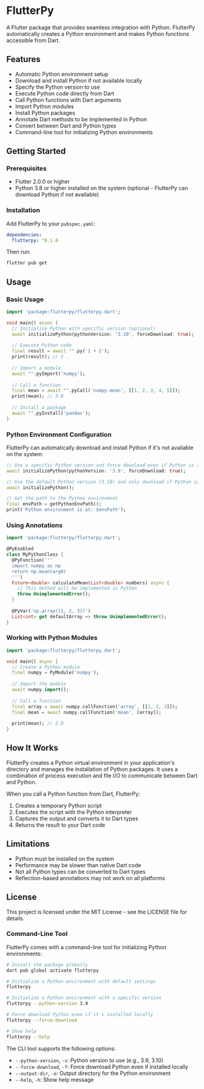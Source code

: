# FlutterPy

A Flutter package that provides seamless integration with Python. FlutterPy automatically creates a Python environment and makes Python functions accessible from Dart.

## Features

- Automatic Python environment setup
- Download and install Python if not available locally
- Specify the Python version to use
- Execute Python code directly from Dart
- Call Python functions with Dart arguments
- Import Python modules
- Install Python packages
- Annotate Dart methods to be implemented in Python
- Convert between Dart and Python types
- Command-line tool for initializing Python environments

## Getting Started

### Prerequisites

- Flutter 2.0.0 or higher
- Python 3.8 or higher installed on the system (optional - FlutterPy can download Python if not available)

### Installation

Add FlutterPy to your `pubspec.yaml`:

```yaml
dependencies:
  flutterpy: ^0.1.0
```

Then run:

```bash
flutter pub get
```

## Usage

### Basic Usage

```dart
import 'package:flutterpy/flutterpy.dart';

void main() async {
  // Initialize Python with specific version (optional)
  await initializePython(pythonVersion: '3.10', forceDownload: true);
  
  // Execute Python code
  final result = await "".py('1 + 1');
  print(result); // 2
  
  // Import a module
  await "".pyImport('numpy');
  
  // Call a function
  final mean = await "".pyCall('numpy.mean', [[1, 2, 3, 4, 5]]);
  print(mean); // 3.0
  
  // Install a package
  await "".pyInstall('pandas');
}
```

### Python Environment Configuration

FlutterPy can automatically download and install Python if it's not available on the system:

```dart
// Use a specific Python version and force download even if Python is installed
await initializePython(pythonVersion: '3.9', forceDownload: true);

// Use the default Python version (3.10) and only download if Python is not installed
await initializePython();

// Get the path to the Python environment
final envPath = getPythonEnvPath();
print('Python environment is at: $envPath');
```

### Using Annotations

```dart
import 'package:flutterpy/flutterpy.dart';

@PyEnabled
class MyPythonClass {
  @PyFunction('''
  import numpy as np
  return np.mean(arg0)
  ''')
  Future<double> calculateMean(List<double> numbers) async {
    // This method will be implemented in Python
    throw UnimplementedError();
  }
  
  @PyVar('np.array([1, 2, 3])')
  List<int> get defaultArray => throw UnimplementedError();
}
```

### Working with Python Modules

```dart
import 'package:flutterpy/flutterpy.dart';

void main() async {
  // Create a Python module
  final numpy = PyModule('numpy');
  
  // Import the module
  await numpy.import();
  
  // Call a function
  final array = await numpy.callFunction('array', [[1, 2, 3]]);
  final mean = await numpy.callFunction('mean', [array]);
  
  print(mean); // 2.0
}
```

## How It Works

FlutterPy creates a Python virtual environment in your application's directory and manages the installation of Python packages. It uses a combination of process execution and file I/O to communicate between Dart and Python.

When you call a Python function from Dart, FlutterPy:

1. Creates a temporary Python script
2. Executes the script with the Python interpreter
3. Captures the output and converts it to Dart types
4. Returns the result to your Dart code

## Limitations

- Python must be installed on the system
- Performance may be slower than native Dart code
- Not all Python types can be converted to Dart types
- Reflection-based annotations may not work on all platforms

## License

This project is licensed under the MIT License - see the LICENSE file for details.

### Command-Line Tool

FlutterPy comes with a command-line tool for initializing Python environments:

```bash
# Install the package globally
dart pub global activate flutterpy

# Initialize a Python environment with default settings
flutterpy

# Initialize a Python environment with a specific version
flutterpy --python-version 3.9

# Force download Python even if it's installed locally
flutterpy --force-download

# Show help
flutterpy --help
```

The CLI tool supports the following options:

- `--python-version`, `-v`: Python version to use (e.g., 3.9, 3.10)
- `--force-download`, `-f`: Force download Python even if installed locally
- `--output-dir`, `-o`: Output directory for the Python environment
- `--help`, `-h`: Show help message 